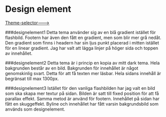 Design element
=========================
[Theme-selector--->](../htdocs/theme-selector)

###designelement1
Detta tema använder sig av en blå gradient istället för flashbild. Footern har
även den fått en gradient, men som blir mer grå nedåt. Den gradient som finns i
headern har sin ljus punkt placerad i mitten istället för en linear gradient.
Jag har valt att lägga linjer på höger sida och toppen av innehållet.

###designelement2
Detta tema är i princip en kopia av mitt dark tema. Hela bakgrunden består av en
bild. Bakgrunden för innehållet är något genomskinlig svart. Detta för att få texten mer
läsbar. Hela sidans innehåll är begränsat till max 1300px.

###designelement3
Istället för den vanliga flashbilden har jag valt en bild som ska skapa mer textur
på sidan. Bilden är satt till fixed position för att få parallax effekt. Samma
metod är använd för footern. Innehållet på sidan har fått en skuggeffekt. Byline
och innehållet har fått varsin bakgrundsbild som används som designelement.
